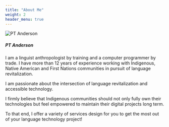 ```yaml
---
title: "About Me"
weight: 2
header_menu: true
---
```


![PT Anderson](images/happy-ethnic-woman-sitting-at-table-with-laptop-3769021.jpg)

##### PT Anderson

I am a linguist anthropologist by training and a computer programmer by trade. I have more than 12 years of experience working with Indigenous, Native American and First Nations communities in pursuit of language revitalization.

I am passionate about the intersection of language revitalization and accessible technology. 

I firmly believe that Indigenous communities should not only fully own their technologies but feel empowered to maintain their digital projects long term. 

To that end, I offer a variety of services design for you to get the most out of your language technology project!
